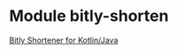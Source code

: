 # Module bitly-shorten

[Bitly Shortener for Kotlin/Java](https://github.com/ethauvin/bitly-shortener)
